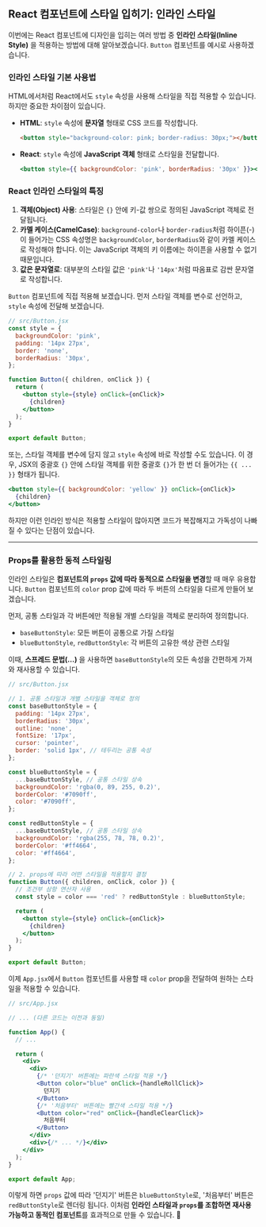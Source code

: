 ## React 컴포넌트에 스타일 입히기: 인라인 스타일

이번에는 React 컴포넌트에 디자인을 입히는 여러 방법 중 **인라인 스타일(Inline Style)** 을 적용하는 방법에 대해 알아보겠습니다. `Button` 컴포넌트를 예시로 사용하겠습니다.

### 인라인 스타일 기본 사용법

HTML에서처럼 React에서도 `style` 속성을 사용해 스타일을 직접 적용할 수 있습니다. 하지만 중요한 차이점이 있습니다.

- **HTML**: `style` 속성에 **문자열** 형태로 CSS 코드를 작성합니다.

  ```html
  <button style="background-color: pink; border-radius: 30px;"></button>
  ```

- **React**: `style` 속성에 **JavaScript 객체** 형태로 스타일을 전달합니다.

  ```jsx
  <button style={{ backgroundColor: 'pink', borderRadius: '30px' }}></button>
  ```

### React 인라인 스타일의 특징

1.  **객체(Object) 사용**: 스타일은 `{}` 안에 키-값 쌍으로 정의된 JavaScript 객체로 전달됩니다.
2.  **카멜 케이스(CamelCase)**: `background-color`나 `border-radius`처럼 하이픈(-)이 들어가는 CSS 속성명은 `backgroundColor`, `borderRadius`와 같이 카멜 케이스로 작성해야 합니다. 이는 JavaScript 객체의 키 이름에는 하이픈을 사용할 수 없기 때문입니다.
3.  **값은 문자열로**: 대부분의 스타일 값은 `'pink'`나 `'14px'`처럼 따옴표로 감싼 문자열로 작성합니다.

`Button` 컴포넌트에 직접 적용해 보겠습니다. 먼저 스타일 객체를 변수로 선언하고, `style` 속성에 전달해 보겠습니다.

```jsx
// src/Button.jsx
const style = {
  backgroundColor: 'pink',
  padding: '14px 27px',
  border: 'none',
  borderRadius: '30px',
};

function Button({ children, onClick }) {
  return (
    <button style={style} onClick={onClick}>
      {children}
    </button>
  );
}

export default Button;
```

또는, 스타일 객체를 변수에 담지 않고 `style` 속성에 바로 작성할 수도 있습니다. 이 경우, JSX의 중괄호 `{}` 안에 스타일 객체를 위한 중괄호 `{}`가 한 번 더 들어가는 `{{ ... }}` 형태가 됩니다.

```jsx
<button style={{ backgroundColor: 'yellow' }} onClick={onClick}>
  {children}
</button>
```

하지만 이런 인라인 방식은 적용할 스타일이 많아지면 코드가 복잡해지고 가독성이 나빠질 수 있다는 단점이 있습니다.

---

### Props를 활용한 동적 스타일링

인라인 스타일은 **컴포넌트의 `props` 값에 따라 동적으로 스타일을 변경**할 때 매우 유용합니다. `Button` 컴포넌트의 `color` prop 값에 따라 두 버튼의 스타일을 다르게 만들어 보겠습니다.

먼저, 공통 스타일과 각 버튼에만 적용될 개별 스타일을 객체로 분리하여 정의합니다.

- `baseButtonStyle`: 모든 버튼이 공통으로 가질 스타일
- `blueButtonStyle`, `redButtonStyle`: 각 버튼의 고유한 색상 관련 스타일

이때, **스프레드 문법(...)** 을 사용하면 `baseButtonStyle`의 모든 속성을 간편하게 가져와 재사용할 수 있습니다.

```jsx
// src/Button.jsx

// 1. 공통 스타일과 개별 스타일을 객체로 정의
const baseButtonStyle = {
  padding: '14px 27px',
  borderRadius: '30px',
  outline: 'none',
  fontSize: '17px',
  cursor: 'pointer',
  border: 'solid 1px', // 테두리는 공통 속성
};

const blueButtonStyle = {
  ...baseButtonStyle, // 공통 스타일 상속
  backgroundColor: 'rgba(0, 89, 255, 0.2)',
  borderColor: '#7090ff',
  color: '#7090ff',
};

const redButtonStyle = {
  ...baseButtonStyle, // 공통 스타일 상속
  backgroundColor: 'rgba(255, 78, 78, 0.2)',
  borderColor: '#ff4664',
  color: '#ff4664',
};

// 2. props에 따라 어떤 스타일을 적용할지 결정
function Button({ children, onClick, color }) {
  // 조건부 삼항 연산자 사용
  const style = color === 'red' ? redButtonStyle : blueButtonStyle;

  return (
    <button style={style} onClick={onClick}>
      {children}
    </button>
  );
}

export default Button;
```

이제 `App.jsx`에서 `Button` 컴포넌트를 사용할 때 `color` prop을 전달하여 원하는 스타일을 적용할 수 있습니다.

```jsx
// src/App.jsx

// ... (다른 코드는 이전과 동일)

function App() {
  // ...

  return (
    <div>
      <div>
        {/* '던지기' 버튼에는 파란색 스타일 적용 */}
        <Button color="blue" onClick={handleRollClick}>
          던지기
        </Button>
        {/* '처음부터' 버튼에는 빨간색 스타일 적용 */}
        <Button color="red" onClick={handleClearClick}>
          처음부터
        </Button>
      </div>
      <div>{/* ... */}</div>
    </div>
  );
}

export default App;
```

이렇게 하면 `props` 값에 따라 '던지기' 버튼은 `blueButtonStyle`로, '처음부터' 버튼은 `redButtonStyle`로 렌더링 됩니다. 이처럼 **인라인 스타일과 `props`를 조합하면 재사용 가능하고 동적인 컴포넌트**를 효과적으로 만들 수 있습니다. 🎨
